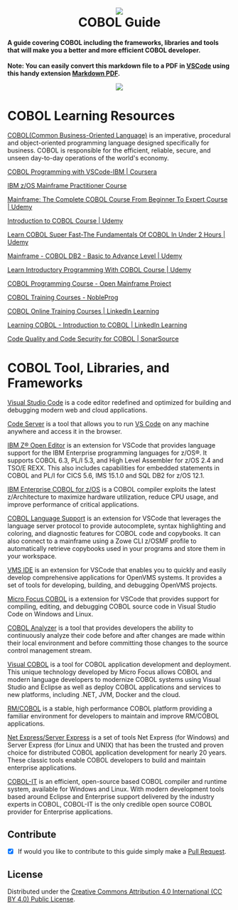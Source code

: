 <h1 align="center">
 <img src="https://user-images.githubusercontent.com/45159366/129494410-f8f4bc66-c8a4-4721-b438-57543d788b0f.png">
  <br />
 COBOL Guide
</h1>

#### A guide covering COBOL including the frameworks, libraries and tools that will make you a better and more efficient COBOL developer.

**Note: You can easily convert this markdown file to a PDF in [VSCode](https://code.visualstudio.com/) using this handy extension [Markdown PDF](https://marketplace.visualstudio.com/items?itemName=yzane.markdown-pdf).**

<p align="center">
 <img src="https://user-images.githubusercontent.com/45159366/129494413-ef757631-81d0-4087-893f-05a02c46d758.png">
  <br />
</p>

# COBOL Learning Resources

[COBOL(Common Business-Oriented Language)](https://developer.ibm.com/languages/cobol/) is an imperative, procedural and object-oriented programming language designed specifically for business. COBOL is responsible for the efficient, reliable, secure, and unseen day-to-day operations of the world's economy.

[COBOL Programming with VSCode-IBM | Coursera](https://www.coursera.org/learn/cobol-programming-vscode)

[IBM z/OS Mainframe Practitioner Course](https://www.credly.com/org/ibm/badge/ibm-z-os-mainframe-practitioner)

[Mainframe: The Complete COBOL Course From Beginner To Expert Course | Udemy](https://www.udemy.com/course/mainframe-the-complete-cobol-course-from-beginner-to-expert/)

[Introduction to COBOL Course | Udemy](https://www.udemy.com/course/cobol-course/)

[Learn COBOL Super Fast-The Fundamentals Of COBOL In Under 2 Hours | Udemy](https://www.udemy.com/course/learn-cobol-super-fast/)

[Mainframe - COBOL DB2 - Basic to Advance Level | Udemy](https://www.udemy.com/course/mainframe-cobol-db2-basic-to-advance-level/)

[Learn Introductory Programming With COBOL Course | Udemy](https://www.udemy.com/course/learn-introductory-programming-with-cobol/)

[COBOL Programming Course - Open Mainframe Project](https://www.openmainframeproject.org/projects/cobolprogrammingcourse)

[COBOL Training Courses - NobleProg](https://www.nobleprog.com/cobol-training)

[COBOL Online Training Courses | LinkedIn Learning](https://www.linkedin.com/learning/topics/cobol)

[Learning COBOL - Introduction to COBOL | LinkedIn Learning](https://www.linkedin.com/learning/learning-cobol/introduction-to-cobol)

[Code Quality and Code Security for COBOL | SonarSource](https://www.sonarsource.com/cobol/)


# COBOL Tool, Libraries, and Frameworks

[Visual Studio Code](https://code.visualstudio.com/) is a code editor redefined and optimized for building and debugging modern web and cloud applications.

[Code Server](https://coder.com/) is a tool that allows you to run [VS Code](https://code.visualstudio.com/) on any machine anywhere and access it in the browser.

[IBM Z® Open Editor](https://marketplace.visualstudio.com/items?itemName=IBM.zopeneditor) is an extension for VSCode that provides language support for the IBM Enterprise programming languages for z/OS®. It supports COBOL 6.3, PL/I 5.3, and High Level Assembler for z/OS 2.4 and TSO/E REXX. This also includes capabilities for embedded statements in COBOL and PL/I for CICS 5.6, IMS 15.1.0 and SQL DB2 for z/OS 12.1.

[IBM Enterprise COBOL for z/OS](https://www.ibm.com/products/cobol-compiler-zos) is a COBOL compiler exploits the latest z/Architecture to maximize hardware utilization, reduce CPU usage, and improve performance of critical applications.

[COBOL Language Support](https://marketplace.visualstudio.com/items?itemName=broadcomMFD.cobol-language-support)  is an extension for VSCode that leverages the language server protocol to provide autocomplete, syntax highlighting and coloring, and diagnostic features for COBOL code and copybooks. It can also connect to a mainframe using a Zowe CLI z/OSMF profile to automatically retrieve copybooks used in your programs and store them in your workspace.

[VMS IDE](https://marketplace.visualstudio.com/items?itemName=VMSSoftwareInc.vms-ide) is an extension for VSCode that enables you to quickly and easily develop comprehensive applications for OpenVMS systems. It provides a set of tools for developing, building, and debugging OpenVMS projects.

[Micro Focus COBOL](https://marketplace.visualstudio.com/items?itemName=Micro-Focus-AMC.mfcobol) is a extension for VSCode that provides support for compiling, editing, and debugging COBOL source code in Visual Studio Code on Windows and Linux.

[COBOL Analyzer](https://www.microfocus.com/en-us/products/cobol-analyzer/overview#) is a tool that provides developers the ability to continuously analyze their code before and after changes are made within their local environment and before committing those changes to the source control management stream.

[Visual COBOL](https://www.microfocus.com/products/visual-cobol/overview) is a tool for COBOL application development and deployment. This unique technology developed by Micro Focus allows COBOL and modern language developers to modernize COBOL systems using Visual Studio and Eclipse as well as deploy COBOL applications and services to new platforms, including .NET, JVM, Docker and the cloud.

[RM/COBOL](https://www.microfocus.com/products/rm-cobol/overview) is a stable, high performance COBOL platform providing a familiar environment for developers to maintain and improve RM/COBOL applications.

[Net Express/Server Express](https://www.microfocus.com/products/net-express-server-express/overview) is a set of tools Net Express (for Windows) and Server Express (for Linux and UNIX) that has been the trusted and proven choice for distributed COBOL application development for nearly 20 years. These classic tools enable COBOL developers to build and maintain enterprise applications.

[COBOL-IT](https://www.cobol-it.com/) is an efficient, open-source based COBOL compiler and runtime system, available for Windows and Linux. With modern development tools based around Eclipse and Enterprise support delivered by the industry experts in COBOL, COBOL-IT is the only credible open source COBOL provider for Enterprise applications.

## Contribute

- [x] If would you like to contribute to this guide simply make a [Pull Request](https://github.com/mikeroyal/COBOL-Guide/pulls).


## License

Distributed under the [Creative Commons Attribution 4.0 International (CC BY 4.0) Public License](https://creativecommons.org/licenses/by/4.0/).
